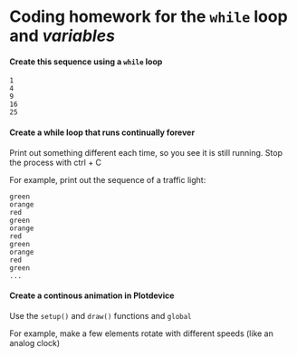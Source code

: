 # Coding homework for the `while` loop and *variables*

#### Create this sequence using a `while` loop

```
1
4
9
16
25
```

#### Create a while loop that runs continually forever

Print out something different each time, so you see it is still running.
Stop the process with ctrl + C

For example, print out the sequence of a traffic light:

```
green
orange
red
green
orange
red
green
orange
red
green
...
```

#### Create a continous animation in Plotdevice

Use the `setup()` and `draw()` functions and `global`

For example, make a few elements rotate with different speeds (like an analog clock)